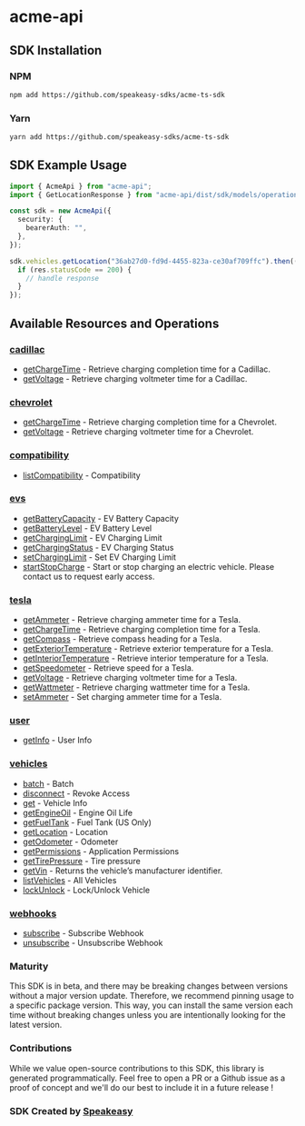 # acme-api

<!-- Start SDK Installation -->
## SDK Installation

### NPM

```bash
npm add https://github.com/speakeasy-sdks/acme-ts-sdk
```

### Yarn

```bash
yarn add https://github.com/speakeasy-sdks/acme-ts-sdk
```
<!-- End SDK Installation -->

## SDK Example Usage
<!-- Start SDK Example Usage -->
```typescript
import { AcmeApi } from "acme-api";
import { GetLocationResponse } from "acme-api/dist/sdk/models/operations";

const sdk = new AcmeApi({
  security: {
    bearerAuth: "",
  },
});

sdk.vehicles.getLocation("36ab27d0-fd9d-4455-823a-ce30af709ffc").then((res: GetLocationResponse) => {
  if (res.statusCode == 200) {
    // handle response
  }
});
```
<!-- End SDK Example Usage -->

<!-- Start SDK Available Operations -->
## Available Resources and Operations


### [cadillac](docs/sdks/cadillac/README.md)

* [getChargeTime](docs/sdks/cadillac/README.md#getchargetime) - Retrieve charging completion time for a Cadillac.
* [getVoltage](docs/sdks/cadillac/README.md#getvoltage) - Retrieve charging voltmeter time for a Cadillac.

### [chevrolet](docs/sdks/chevrolet/README.md)

* [getChargeTime](docs/sdks/chevrolet/README.md#getchargetime) - Retrieve charging completion time for a Chevrolet.
* [getVoltage](docs/sdks/chevrolet/README.md#getvoltage) - Retrieve charging voltmeter time for a Chevrolet.

### [compatibility](docs/sdks/compatibility/README.md)

* [listCompatibility](docs/sdks/compatibility/README.md#listcompatibility) - Compatibility

### [evs](docs/sdks/evs/README.md)

* [getBatteryCapacity](docs/sdks/evs/README.md#getbatterycapacity) - EV Battery Capacity
* [getBatteryLevel](docs/sdks/evs/README.md#getbatterylevel) - EV Battery Level
* [getChargingLimit](docs/sdks/evs/README.md#getcharginglimit) - EV Charging Limit
* [getChargingStatus](docs/sdks/evs/README.md#getchargingstatus) - EV Charging Status
* [setChargingLimit](docs/sdks/evs/README.md#setcharginglimit) - Set EV Charging Limit
* [startStopCharge](docs/sdks/evs/README.md#startstopcharge) - Start or stop charging an electric vehicle. Please contact us to request early access.

### [tesla](docs/sdks/tesla/README.md)

* [getAmmeter](docs/sdks/tesla/README.md#getammeter) - Retrieve charging ammeter time for a Tesla.
* [getChargeTime](docs/sdks/tesla/README.md#getchargetime) - Retrieve charging completion time for a Tesla.
* [getCompass](docs/sdks/tesla/README.md#getcompass) - Retrieve compass heading for a Tesla.
* [getExteriorTemperature](docs/sdks/tesla/README.md#getexteriortemperature) - Retrieve exterior temperature for a Tesla.
* [getInteriorTemperature](docs/sdks/tesla/README.md#getinteriortemperature) - Retrieve interior temperature for a Tesla.
* [getSpeedometer](docs/sdks/tesla/README.md#getspeedometer) - Retrieve speed for a Tesla.
* [getVoltage](docs/sdks/tesla/README.md#getvoltage) - Retrieve charging voltmeter time for a Tesla.
* [getWattmeter](docs/sdks/tesla/README.md#getwattmeter) - Retrieve charging wattmeter time for a Tesla.
* [setAmmeter](docs/sdks/tesla/README.md#setammeter) - Set charging ammeter time for a Tesla.

### [user](docs/sdks/user/README.md)

* [getInfo](docs/sdks/user/README.md#getinfo) - User Info

### [vehicles](docs/sdks/vehicles/README.md)

* [batch](docs/sdks/vehicles/README.md#batch) - Batch
* [disconnect](docs/sdks/vehicles/README.md#disconnect) - Revoke Access
* [get](docs/sdks/vehicles/README.md#get) - Vehicle Info
* [getEngineOil](docs/sdks/vehicles/README.md#getengineoil) - Engine Oil Life
* [getFuelTank](docs/sdks/vehicles/README.md#getfueltank) - Fuel Tank (US Only)
* [getLocation](docs/sdks/vehicles/README.md#getlocation) - Location
* [getOdometer](docs/sdks/vehicles/README.md#getodometer) - Odometer
* [getPermissions](docs/sdks/vehicles/README.md#getpermissions) - Application Permissions
* [getTirePressure](docs/sdks/vehicles/README.md#gettirepressure) - Tire pressure
* [getVin](docs/sdks/vehicles/README.md#getvin) - Returns the vehicle’s manufacturer identifier.
* [listVehicles](docs/sdks/vehicles/README.md#listvehicles) - All Vehicles
* [lockUnlock](docs/sdks/vehicles/README.md#lockunlock) - Lock/Unlock Vehicle

### [webhooks](docs/sdks/webhooks/README.md)

* [subscribe](docs/sdks/webhooks/README.md#subscribe) - Subscribe Webhook
* [unsubscribe](docs/sdks/webhooks/README.md#unsubscribe) - Unsubscribe Webhook
<!-- End SDK Available Operations -->

### Maturity

This SDK is in beta, and there may be breaking changes between versions without a major version update. Therefore, we recommend pinning usage
to a specific package version. This way, you can install the same version each time without breaking changes unless you are intentionally
looking for the latest version.

### Contributions

While we value open-source contributions to this SDK, this library is generated programmatically.
Feel free to open a PR or a Github issue as a proof of concept and we'll do our best to include it in a future release !

### SDK Created by [Speakeasy](https://docs.speakeasyapi.dev/docs/using-speakeasy/client-sdks)
